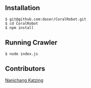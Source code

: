 ## Installation

```
$ git@github.com:daser/CoralRobot.git
$ cd CoralRobot
$ npm install
```

## Running Crawler

```
$ node index.js
```

## Contributors

[Nanichang Katzing](https://github.com/nanichang)
